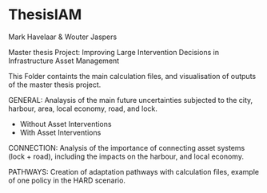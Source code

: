 # ThesisIAM
Mark Havelaar & Wouter Jaspers

Master thesis Project: Improving Large Intervention Decisions in Infrastructure Asset Management

This Folder containts the main calculation files, and visualisation of outputs of the master thesis project.

GENERAL:    Analaysis of the main future uncertainties subjected to the city, harbour, area, local economy, road, and lock.
  - Without Asset Interventions
  - With Asset Interventions
  
CONNECTION: Analysis of the importance of connecting asset systems (lock + road), including the impacts on the harbour, and local economy.

PATHWAYS: Creation of adaptation pathways with calculation files, example of one policy in the HARD scenario. 
